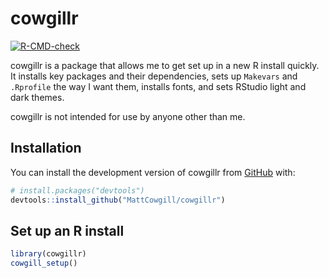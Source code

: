 
<!-- README.md is generated from README.Rmd. Please edit that file -->

# cowgillr

<!-- badges: start -->

[![R-CMD-check](https://github.com/MattCowgill/cowgillr/workflows/R-CMD-check/badge.svg)](https://github.com/MattCowgill/cowgillr/actions)
<!-- badges: end -->

cowgillr is a package that allows me to get set up in a new R install
quickly. It installs key packages and their dependencies, sets up
`Makevars` and `.Rprofile` the way I want them, installs fonts, and sets
RStudio light and dark themes.

cowgillr is not intended for use by anyone other than me.

## Installation

You can install the development version of cowgillr from
[GitHub](https://github.com/) with:

``` r
# install.packages("devtools")
devtools::install_github("MattCowgill/cowgillr")
```

## Set up an R install

``` r
library(cowgillr)
cowgill_setup()
```
